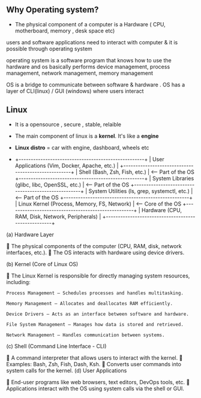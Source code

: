 ## Why Operating system?

* The physical component of a computer is a Hardware ( CPU, motherboard, memory , desk space etc)

users and software applications need to interact with computer & it is possible through operating system

operating system is  a software program that knows how to use the hardware and os basically performs
device management, process management, network management, memory management

OS is a bridge to communicate  between software & hardware . OS has a layer of CLI(linux) / GUI (windows) where users interact

## Linux
* It is a opensource , secure , stable, relaible

* The main component of linux is a **kernel**. It's like a **engine**

* **Linux distro** = car with engine, dashboard, wheels etc

* +----------------------------------------------------+
| User Applications (Vim, Docker, Apache, etc.)     |
+----------------------------------------------------+
| Shell (Bash, Zsh, Fish, etc.)                     |  <-- Part of the OS
+----------------------------------------------------+
| System Libraries (glibc, libc, OpenSSL, etc.)     |  <-- Part of the OS
+----------------------------------------------------+
| System Utilities (ls, grep, systemctl, etc.)      |  <-- Part of the OS
+----------------------------------------------------+
| Linux Kernel (Process, Memory, FS, Network)       |  <-- Core of the OS
+----------------------------------------------------+
| Hardware (CPU, RAM, Disk, Network, Peripherals)   |
+----------------------------------------------------+


(a) Hardware Layer

🔹 The physical components of the computer (CPU, RAM, disk, network interfaces, etc.).
🔹 The OS interacts with hardware using device drivers.

(b) Kernel (Core of Linux OS)

🔹 The Linux Kernel is responsible for directly managing system resources, including:

    Process Management – Schedules processes and handles multitasking.

    Memory Management – Allocates and deallocates RAM efficiently.

    Device Drivers – Acts as an interface between software and hardware.

    File System Management – Manages how data is stored and retrieved.

    Network Management – Handles communication between systems.

(c) Shell (Command Line Interface - CLI)

🔹 A command interpreter that allows users to interact with the kernel.
🔹 Examples: Bash, Zsh, Fish, Dash, Ksh.
🔹 Converts user commands into system calls for the kernel.
(d) User Applications

🔹 End-user programs like web browsers, text editors, DevOps tools, etc.
🔹 Applications interact with the OS using system calls via the shell or GUI.

